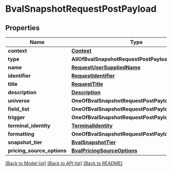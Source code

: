 # BvalSnapshotRequestPostPayload

## Properties
Name | Type | Description | Notes
------------ | ------------- | ------------- | -------------
**context** | [**Context**](Context.md) |  | [optional] 
**type** | **AllOfBvalSnapshotRequestPostPayloadType** |  | 
**name** | [**RequestUserSuppliedName**](RequestUserSuppliedName.md) |  | [optional] 
**identifier** | [**RequestIdentifier**](RequestIdentifier.md) |  | [optional] 
**title** | [**RequestTitle**](RequestTitle.md) |  | [optional] 
**description** | [**Description**](Description.md) |  | [optional] 
**universe** | **OneOfBvalSnapshotRequestPostPayloadUniverse** |  | 
**field_list** | **OneOfBvalSnapshotRequestPostPayloadFieldList** |  | 
**trigger** | **OneOfBvalSnapshotRequestPostPayloadTrigger** |  | 
**terminal_identity** | [**TerminalIdentity**](TerminalIdentity.md) |  | [optional] 
**formatting** | **OneOfBvalSnapshotRequestPostPayloadFormatting** |  | [optional] 
**snapshot_tier** | [**BvalSnapshotTier**](BvalSnapshotTier.md) |  | 
**pricing_source_options** | [**BvalPricingSourceOptions**](BvalPricingSourceOptions.md) |  | [optional] 

[[Back to Model list]](../README.md#documentation-for-models) [[Back to API list]](../README.md#documentation-for-api-endpoints) [[Back to README]](../README.md)

